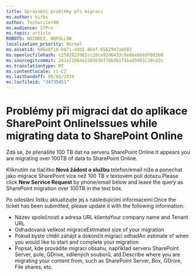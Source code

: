 ```yaml
---
title: Oprávnění problémy při migraci
ms.author: kirks
author: Techwriter40
ms.audience: ITPro
ms.topic: article
ROBOTS: NOINDEX, NOFOLLOW
localization_priority: Normal
ms.assetid: 686e8f18-b871-4dd2-864f-8562947ab583
ms.openlocfilehash: c2502825962cc20ce92d6433c6e8bebbb978d3b0
ms.sourcegitcommit: 241e21b6da226563bf70bdb1f5bad3d91c38cd2c
ms.translationtype: MT
ms.contentlocale: cs-CZ
ms.lasthandoff: 06/05/2019
ms.locfileid: "34735451"
---
```

# <a name="issues-while-migrating-data-to-sharepoint-online"></a><span data-ttu-id="62f1f-102">Problémy při migraci dat do aplikace SharePoint Online</span><span class="sxs-lookup"><span data-stu-id="62f1f-102">Issues while migrating data to SharePoint Online</span></span>

<span data-ttu-id="62f1f-103">Zdá se, že přenášíte 100 TB dat na serveru SharePoint Online.</span><span class="sxs-lookup"><span data-stu-id="62f1f-103">It appears you are migrating over 100TB of data to SharePoint Online.</span></span>

<span data-ttu-id="62f1f-104">Kliknutím na tlačítko **Nová žádost o službu** telefon/email níže a ponechat jako migrace SharePoint více než 100 TB v textovém poli dotazu.</span><span class="sxs-lookup"><span data-stu-id="62f1f-104">Please click **New Service Request** by phone/email below and leave the query as SharePoint migration over 100TB in the text box.</span></span>

<span data-ttu-id="62f1f-105">Po odeslání lístku aktualizujte jej s následujícími informacemi:</span><span class="sxs-lookup"><span data-stu-id="62f1f-105">Once the ticket has been submitted, please update it with the following information:</span></span> 

- <span data-ttu-id="62f1f-106">Název společnosti a adresa URL klienta</span><span class="sxs-lookup"><span data-stu-id="62f1f-106">Your company name and Tenant URL</span></span>
- <span data-ttu-id="62f1f-107">Odhadovaná velikost migrace</span><span class="sxs-lookup"><span data-stu-id="62f1f-107">Estimated size of your migration</span></span>
- <span data-ttu-id="62f1f-108">Pokud byste chtěli zahájit a dokončit migraci odhad</span><span class="sxs-lookup"><span data-stu-id="62f1f-108">An estimate of when you would like to start and complete your migration</span></span>
- <span data-ttu-id="62f1f-109">Popsat, kde provádíte migraci obsahu, například serveru SharePoint Server, pole, GDrive, sdílených souborů, atd.</span><span class="sxs-lookup"><span data-stu-id="62f1f-109">Describe where you are migrating your content from, such as SharePoint Server, Box, GDrive, File shares, etc.</span></span>


  

